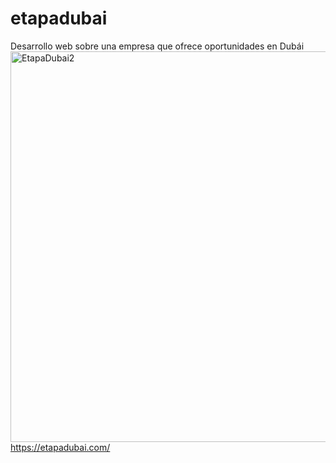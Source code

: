 # etapadubai
Desarrollo web sobre una empresa que ofrece oportunidades en Dubái
<img width="1000" height="625" alt="EtapaDubai2" src="https://github.com/user-attachments/assets/5768ebc7-e2a2-43af-90b4-c9b83ee15cef" />
https://etapadubai.com/
